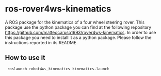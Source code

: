 # ros-rover4ws-kinematics
A ROS package for the kinematics of a four wheel steering rover. This package use the python package you can find at the following repository https://github.com/matteocaruso1993/rover4ws-kinematics. In order to use this package you need to install it as a python package. Please follow the instructions reported in its README.

## How to use it
``` roslaunch robot4ws_kinematics kinematics.launch```
